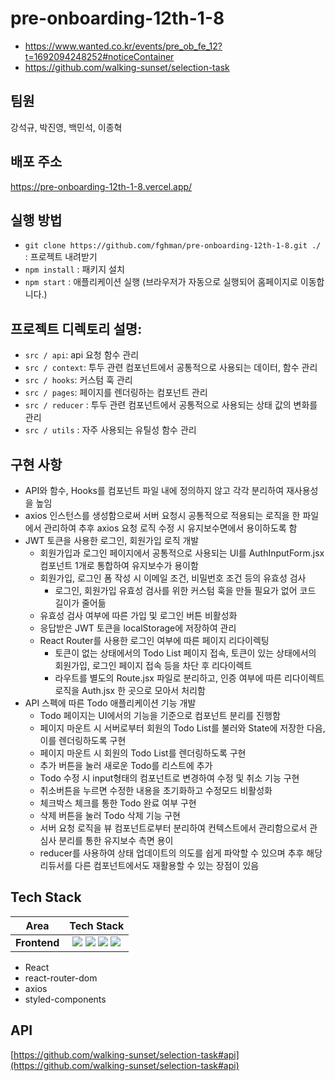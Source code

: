 # pre-onboarding-12th-1-8
- https://www.wanted.co.kr/events/pre_ob_fe_12?t=1692094248252#noticeContainer <br />
- https://github.com/walking-sunset/selection-task

## 팀원
강석규, 박진영, 백민석, 이종혁

## 배포 주소
https://pre-onboarding-12th-1-8.vercel.app/

## 실행 방법
- `git clone https://github.com/fghman/pre-onboarding-12th-1-8.git ./` : 프로젝트 내려받기
- `npm install` : 패키지 설치
- `npm start` : 애플리케이션 실행 (브라우저가 자동으로 실행되어 홈페이지로 이동합니다.)

## 프로젝트 디렉토리 설명:
- `src / api`: api 요청 함수 관리
- `src / context`: 투두 관련 컴포넌트에서 공통적으로 사용되는 데이터, 함수 관리
- `src / hooks`: 커스텀 훅 관리
- `src / pages`: 페이지를 렌더링하는 컴포넌트 관리
- `src / reducer` : 투두 관련 컴포넌트에서 공통적으로 사용되는 상태 값의 변화를 관리
- `src / utils` : 자주 사용되는 유틸성 함수 관리

## 구현 사항
- API와 함수, Hooks를 컴포넌트 파일 내에 정의하지 않고 각각 분리하여 재사용성을 높임
- axios 인스턴스를 생성함으로써 서버 요청시 공통적으로 적용되는 로직을 한 파일에서 관리하여 추후 axios 요청 로직 수정 시 유지보수면에서 용이하도록 함
- JWT 토큰을 사용한 로그인, 회원가입 로직 개발
  - 회원가입과 로그인 페이지에서 공통적으로 사용되는 UI를 AuthInputForm.jsx 컴포넌트 1개로 통합하여 유지보수가 용이함
  - 회원가입, 로그인 폼 작성 시 이메일 조건, 비밀번호 조건 등의 유효성 검사
    - 로그인, 회원가입 유효성 검사를 위한 커스텀 훅을 만들 필요가 없어 코드 길이가 줄어듦
  - 유효성 검사 여부에 따른 가입 및 로그인 버튼 비활성화
  - 응답받은 JWT 토큰을 localStorage에 저장하여 관리
  - React Router를 사용한 로그인 여부에 따른 페이지 리다이렉팅
    - 토큰이 없는 상태에서의 Todo List 페이지 접속, 토큰이 있는 상태에서의 회원가입, 로그인 페이지 접속 등을 차단 후 리다이렉트
    - 라우트를 별도의 Route.jsx 파일로 분리하고, 인증 여부에 따른 리다이렉트 로직을 Auth.jsx 한 곳으로 모아서 처리함
- API 스펙에 따른 Todo 애플리케이션 기능 개발
  - Todo 페이지는 UI에서의 기능을 기준으로 컴포넌트 분리를 진행함
  - 페이지 마운트 시 서버로부터 회원의 Todo List를 불러와 State에 저장한 다음, 이를 렌더링하도록 구현
  - 페이지 마운트 시 회원의 Todo List를 렌더링하도록 구현
  - 추가 버튼을 눌러 새로운 Todo를 리스트에 추가
  - Todo 수정 시 input형태의 컴포넌트로 변경하여 수정 및 취소 기능 구현
  - 취소버튼을 누르면 수정한 내용을 초기화하고 수정모드 비활성화
  - 체크박스 체크를 통한 Todo 완료 여부 구현
  - 삭제 버튼을 눌러 Todo 삭제 기능 구현
  - 서버 요청 로직을 뷰 컴포넌트로부터 분리하여 컨텍스트에서 관리함으로서 관심사 분리를 통한 유지보수 측면 용이
  - reducer를 사용하여 상태 업데이트의 의도를 쉽게 파악할 수 있으며 추후 해당 리듀서를 다른 컴포넌트에서도 재활용할 수 있는 장점이 있음
 
## Tech Stack

<div>
  
Area| Tech Stack|
:--------:|:------------------------------:|
**Frontend** | <img src="https://img.shields.io/badge/react-61DAFB?style=for-the-badge&logo=react&logoColor=black"> <img src="https://img.shields.io/badge/React Router-CA4245.svg?&style=for-the-badge&logo=reactrouter&logoColor=white"> <img src="https://img.shields.io/badge/Axios-5A29E4.svg?&style=for-the-badge&logo=axios&logoColor=white"> <img src="https://img.shields.io/badge/styledcomponents-DB7093.svg?&style=for-the-badge&logo=styledcomponents&logoColor=white">
</div>

- React
- react-router-dom
- axios
- styled-components

## API

[https://github.com/walking-sunset/selection-task#api](https://github.com/walking-sunset/selection-task#api)
